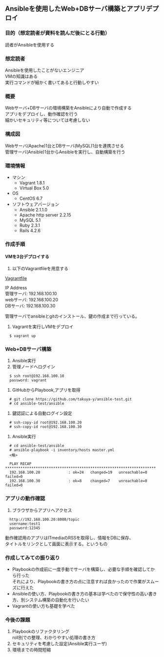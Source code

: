 ## Ansibleを使用したWeb+DBサーバ構築とアプリデプロイ

### 目的（想定読者が資料を読んだ後にとる行動）
読者がAnsibleを使用する

### 想定読者
Ansibleを使用したことがないエンジニア  
VMの知識はある  
実行コマンドが細かく書いてあると行動しやすい  

### 概要
Webサーバ+DBサーバの環境構築をAnsibleにより自動で作成する  
アプリをデプロイし、動作確認を行う  
細かいセキュリティ等については考慮しない  

### 構成図
Webサーバ(Apache)1台とDBサーバ(MySQL)1台を連携させる  
管理サーバ(Ansible)1台からAnsibleを実行し、自動構築を行う　　

### 環境情報
  - マシン
    - Vagrant 1.8.1
    - Virtual Box 5.0
  - OS
    - CentOS 6.7
  - ソフトウェアバージョン
    - Ansible 2.1.1.0
    - Apache http server 2.2.15
    - MySQL 5.1
    - Ruby 2.3.1
    - Rails 4.2.6

### 作成手順

#### VMを3台デプロイする　　
1. 以下のVagrantfileを用意する

  [Vagrantfile](https://github.com/takuya-y/ansible-test/blob/master/Vagrantfile)

  IP Address  
  管理サーバ: 192.168.100.10  
  webサーバ: 192.168.100.20  
  DBサーバ: 192.168.100.30  

  管理サーバでansibleとgitのインストール、鍵の作成まで行っている。  

1. Vagrantを実行しVMをデプロイ
```
  $ vagrant up
```

### Web+DBサーバ構築  
1. Ansible実行
  1. 管理ノードへログイン
  ```
    $ ssh root@192.168.100.10
    password: vagrant
  ```
  1. GitHubからPlaybook,アプリを取得
  ```
    # git clone https://github.com/takuya-y/ansible-test.git
    # cd ansible-test/ansible
  ```
  1. 鍵認証による自動ログイン設定
  ```
    # ssh-copy-id root@192.168.100.20
    # ssh-copy-id root@192.168.100.30
  ```
  1. Ansible実行
  ```
    # cd ansible-test/ansible
    # ansible-playbook -i inventory/hosts master.yml
    <略>

    PLAY RECAP *********************************************************************
    192.168.100.20             : ok=24   changed=19   unreachable=0    failed=0   
    192.168.100.30             : ok=8    changed=7    unreachable=0    failed=0   
  ```

### アプリの動作確認
1. ブラウザからアプリへアクセス
```
  http://192.168.100.20:8080/topic
  username:test1
  password:12345
```
動作確認用のアプリはITmediaのRSSを取得し、情報をDBに保存、  
タイトルをリンクとして画面に表示する。というもの

### 作成してみての振り返り
* Playbookの作成前に一度手動でサーバを構築し、必要な手順を確認してから行った  
  それにより、Playbookの書き方の点に注意すれば良かったので作業がスムーズに行えた
* Ansibleの使い方、Playbookの書き方の基本は学べたので保守性の高い書き方、別システム構築の自動化を行いたい
* Vagrantの使い方も基礎を学べた

### 今後の課題
1. Playbookのリファクタリング  
   roll別での整理、わかりやすい処理の書き方
1. セキュリティを考慮した設定(Ansible実行ユーザ)
1. 環境までの時間短縮
